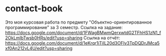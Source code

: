 # contact-book
Это моя курсовая работа по предмету "Объектно-ориентированное программирование" за 3 семестр.
Ссылка на задание: https://docs.google.com/document/d/1FWagBMwmQerxwtdG2TFhHS1zN1_f2OkLmIbTwsb0HRs/edit?usp=sharing
Ссылка на отчёт: https://docs.google.com/document/d/1eKrqr1iTiIL20d3OFlv3TpDQDrJMca5xf0An212vL4U/edit?usp=sharing
